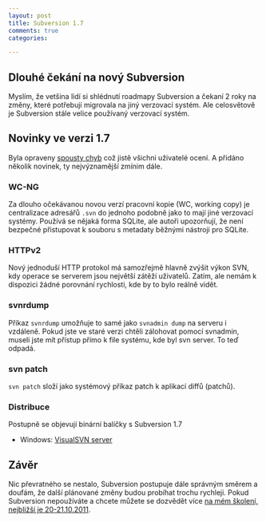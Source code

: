 ```yaml
--- 
layout: post
title: Subversion 1.7
comments: true
categories:

---
```


## Dlouhé čekání na nový Subversion

Myslím, že vetšina lidí si shlédnutí roadmapy Subversion a čekaní 2 roky na změny, které potřebují migrovala na jiný verzovací systém. Ale celosvětově je Subversion stále velice používaný verzovací systém.

## Novinky ve verzi 1.7

Byla opraveny [spousty chyb](http://svn.apache.org/repos/asf/subversion/tags/1.7.0/CHANGES) což jistě všichni uživatelé ocení. A přidáno několik novinek, ty nejvýznamější zmínim dále.

### WC-NG

Za dlouho očekávanou novou verzí pracovní kopie (WC, working copy) je centralizace adresářů `.svn` do jednoho podobně jako to mají jiné verzovací systémy. Používá se nějaká forma SQLite, ale autoři upozorňují, že není bezpečné přistupovat k souboru s metadaty běžnými nástroji pro SQLite. 

### HTTPv2

Nový jednoduší HTTP protokol má samozřejmě hlavně zvýšit výkon SVN, kdy operace se serverem jsou největší zátěží uživatelů. Zatím, ale nemám k dispozici žádné porovnání rychlosti, kde by to bylo reálně vidět.

### svnrdump

Příkaz `svnrdump` umožňuje to samé jako `svnadmin dump` na serveru i vzdáleně. Pokud jste ve staré verzi chtěli zálohovat pomocí svnadmin, museli jste mít přístup přímo k file systému, kde byl svn server. To teď odpadá. 

### svn patch

`svn patch` složí jako systémový příkaz patch k aplikací diffů (patchů).

### Distribuce

Postupně se objevují binární balíčky s Subversion 1.7

- Windows: [VisualSVN server](http://www.visualsvn.com/server/download/)

## Závěr

Nic převratného se nestalo, Subversion postupuje dále správným směrem a doufám, že další plánované změny budou probíhat trochu rychleji. Pokud Subversion nepoužíváte a chcete můžete se dozvědět více [na mém školení, nejbližší je 20-21.10.2011](http://www.gopas.cz/Kurzy/Katalog-kurzu/Programovani/Design-architektura-metody-vyvoje/Verzovaci-system-Subversion-GOC1014.aspx).
